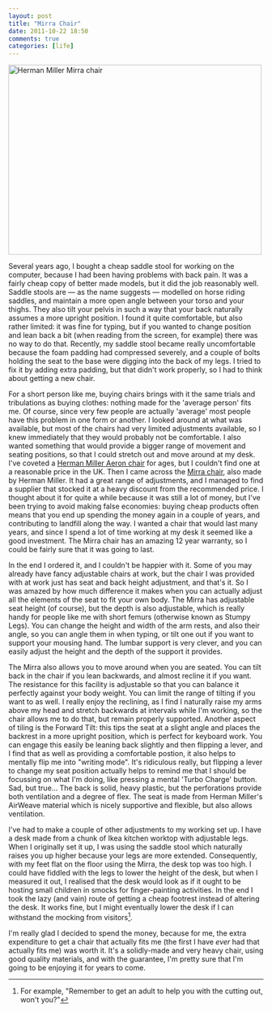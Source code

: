 ```yaml
---
layout: post
title: "Mirra Chair"
date: 2011-10-22 18:50
comments: true
categories: [life]
---
```


<a href="http://www.flickr.com/photos/bsag/6270117056/" title="Herman Miller Mirra chair by bsag, on Flickr"><img src="http://farm7.static.flickr.com/6212/6270117056_bf18c70cc6.jpg" width="500" height="374" alt="Herman Miller Mirra chair"></a>

Several years ago, I bought a cheap saddle stool for working on the computer, because I had been having problems with back pain. It was a fairly cheap copy of better made models, but it did the job reasonably well. Saddle stools are &mdash; as the name suggests &mdash; modelled on horse riding saddles, and maintain a more open angle between your torso and your thighs. They also tilt your pelvis in such a way that your back naturally assumes a more upright position. I found it quite comfortable, but also rather limited: it was fine for typing, but if you wanted to change position and lean back a bit (when reading from the screen, for example) there was no way to do that. Recently, my saddle stool became really uncomfortable because the foam padding had compressed severely, and a couple of bolts holding the seat to the base were digging into the back of my legs. I tried to fix it by adding extra padding, but that didn't work properly, so I had to think about getting a new chair.

For a short person like me, buying chairs brings with it the same trials and tribulations as buying clothes: nothing made for the 'average person' fits me. Of course, since very few people are actually 'average' most people have this problem in one form or another. I looked around at what was available, but most of the chairs had very limited adjustments available, so I knew immediately that they would probably not be comfortable. I also wanted something that would provide a bigger range of movement and seating positions, so that I could stretch out and move around at my desk. I've coveted a [Herman Miller Aeron chair][] for ages, but I couldn't find one at a reasonable price in the UK. Then I came across the [Mirra chair][], also made by Herman Miller. It had a great range of adjustments, and I managed to find a supplier that stocked it at a heavy discount from the recommended price. I thought about it for quite a while because it was still a lot of money, but I've been trying to avoid making false economies: buying cheap products often means that you end up spending the money again in a couple of years, and contributing to landfill along the way. I wanted a chair that would last many years, and since I spend a lot of time working at my desk it seemed like a good investment. The Mirra chair has an amazing 12 year warranty, so I could be fairly sure that it was going to last.

In the end I ordered it, and I couldn't be happier with it. Some of you may already have fancy adjustable chairs at work, but the chair I was provided with at work just has seat and back height adjustment, and that's it. So I was amazed by how much difference it makes when you can actually adjust all the elements of the seat to fit your own body. The Mirra has adjustable seat height (of course), but the depth is also adjustable, which is really handy for people like me with short femurs (otherwise known as Stumpy Legs). You can change the height and width of the arm rests, and also their angle, so you can angle them in when typing, or tilt one out if you want to support your mousing hand. The lumbar support is very clever, and you can easily adjust the height and the depth of the support it provides.  

The Mirra also allows you to move around when you are seated. You can tilt back in the chair if you lean backwards, and almost recline it if you want. The resistance for this facility is adjustable so that you can balance it perfectly against your body weight. You can limit the range of tilting if you want to as well. I really enjoy the reclining, as I find I naturally raise my arms above my head and stretch backwards at intervals while I'm working, so the chair allows me to do that, but remain properly supported. Another aspect of tiling is the Forward Tilt: this tips the seat at a slight angle and places the backrest in a more upright position, which is perfect for keyboard work. You can engage this easily be leaning back slightly and then flipping a lever, and I find that as well as providing a comfortable postion, it also helps to mentally flip me into "writing mode". It's ridiculous really, but flipping a lever to change my seat position actually helps to remind me that I should be focussing on what I'm doing, like pressing a mental 'Turbo Charge' button. Sad, but true... The back is solid, heavy plastic, but the perforations provide both ventilation and a degree of flex. The seat is made from Herman Miller's AirWeave material which is nicely supportive and flexible, but also allows ventilation.

I've had to make a couple of other adjustments to my working set up. I have a desk made from a chunk of Ikea kitchen worktop with adjustable legs. When I originally set it up, I was using the saddle stool which naturally raises you up higher because your legs are more extended. Consequently, with my feet flat on the floor using the Mirra, the desk top was too high. I could have fiddled with the legs to lower the height of the desk, but when I measured it out, I realised that the desk would look as if it ought to be hosting small children in smocks for finger-painting activities. In the end I took the lazy (and vain) route of getting a cheap footrest instead of altering the desk. It works fine, but I might eventually lower the desk if I can withstand the mocking from visitors[^1].

I'm really glad I decided to spend the money, because for me, the extra expenditure to get a chair that actually fits me (the first I have _ever_ had that actually fits me) was worth it. It's a solidly-made and very heavy chair, using good quality materials, and with the guarantee, I'm pretty sure that I'm going to be enjoying it for years to come.


[^1]: For example, "Remember to get an adult to help you with the cutting out, won't you?"

[Herman Miller Aeron chair]: http://www.hermanmiller.com/Products/Aeron-Chairs
[Mirra chair]: http://www.hermanmiller.com/Products/Mirra-Chairs

